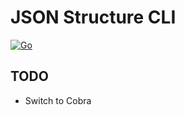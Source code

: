 # JSON Structure CLI
[![Go](https://github.com/ptrkrlsrd/json-structure/actions/workflows/go.yml/badge.svg)](https://github.com/ptrkrlsrd/json-structure/actions/workflows/go.yml)
## TODO
- Switch to Cobra
